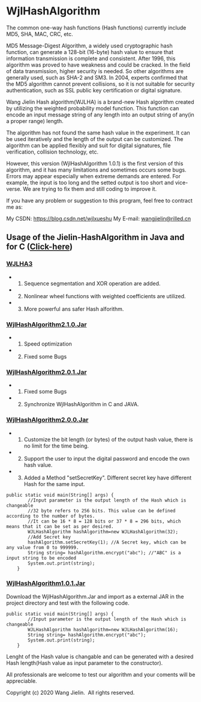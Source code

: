 # WjlHashAlgorithm

The common one-way hash functions (Hash functions) currently include MD5, SHA, MAC, CRC, etc.

 MD5 Message-Digest Algorithm, a widely used cryptographic hash function, can generate a 128-bit (16-byte) hash value to ensure that information transmission is complete and consistent. After 1996, this algorithm was proved to have weakness and could be cracked. In the field of data transmission, higher security is needed. So other algorithms are generally used, such as SHA-2 and SM3. In 2004, experts confirmed that the MD5 algorithm cannot prevent collisions, so it is not suitable for security authentication, such as SSL public key certification or digital signature.
 
Wang Jielin Hash algorithm(WJLHA) is a brand-new Hash algorithm created by utilizing the weighted probability model function. This function can encode an input message string of any length into an output string of any(in a proper range) length.

The algorithm has not found the same hash value in the experiment. It can be used iteratively and the length of the output can be customized. The algorithm can be applied flexibly and suit for digital signatures, file verification, collision technology, etc.

However, this version (WjlHashAlgorithm 1.0.1) is the first version of this algorithm, and it has many limitations and sometimes occurs some bugs. Errors may appear especially when extreme demands are entered. For example, the input is too long and the setted output is too short and vice-verse. We are trying to fix them and still coding to improve it. 

If you have any problem or suggestion to this program, feel free to contract me as:

My CSDN:  https://blog.csdn.net/wjlxueshu
My E-mail: wangjielin@rilled.cn

## Usage of the Jielin-HashAlgorithm in Java and for C ([Click-here](https://github.com/Jielin-Code/WjlHashAlgorithm/blob/master/README%20for%20C.md))
### [WJLHA3](https://github.com/Jielin-Code/WjlHashAlgorithm/tree/master/WJLHA3)
- 1. Sequence segmentation and XOR operation are added.
- 2. Nonlinear wheel functions with weighted coefficients are utilized.
- 3. More powerful ans safer Hash alforithm.

### [WjlHashAlgorithm2.1.0.Jar](https://github.com/Jielin-Code/WjlHashAlgorithm/blob/master/WJLHashAlgorithm2.1.0.jar)
- 1. Speed optimization 
- 2. Fixed some Bugs

### [WjlHashAlgorithm2.0.1.Jar](https://github.com/Jielin-Code/WjlHashAlgorithm/blob/master/WJLHashAlgorithm2.0.1.jar)
- 1. Fixed some Bugs
- 2. Synchronize WjlHashAlgorithm in C and JAVA.

### [WjlHashAlgorithm2.0.0.Jar](https://github.com/Jielin-Code/WjlHashAlgorithm/blob/master/WJLHashAlgorithm%202.0.0.jar)

- 1. Customize the bit length (or bytes) of the output hash value, there is no limit for the time being.
- 2. Support the user to input the digital password and encode the own hash value.
- 3. Added a Method "setSecretKey". Different secret key have different Hash for the same input.

```
public static void main(String[] args) {
		//Input parameter is the output length of the Hash which is changeable
		//32 byte refers to 256 bits. This value can be defined according to the number of bytes. 
		//It can be 16 * 8 = 128 bits or 37 * 8 = 296 bits, which means that it can be set as per desired.
		WJLHashAlgorithm hashAlgorithm=new WJLHashAlgorithm(32);
		//Add Secret key
		hashAlgorithm.setSecretKey(1); //A Secret key, which can be any value from 0 to 999999.
		String string= hashAlgorithm.encrypt("abc"); //"ABC" is a  input string to be encoded
		System.out.print(string);
	}

```

### [WjlHashAlgorithm1.0.1.Jar](https://github.com/Jielin-Wang/WjlHashAlgorithm/raw/master/WJLHashAlgorithm%201.0.1.jar)
Download the WjlHashAlgorithm.Jar and import as a external JAR in the project directory and test with the following code.
```
public static void main(String[] args) {
		//Input parameter is the output length of the Hash which is changeable 
		WJLHashAlgorithm hashAlgorithm=new WJLHashAlgorithm(16);
		String string= hashAlgorithm.encrypt("abc");
		System.out.print(string);
	}

```

Lenght of the Hash value is changable and can be generated with a desired Hash length(Hash value as input parameter to the constructor).

All professionals are welcome to test our algorithm and your coments will be appreciable.  

Copyright (c) 2020 Wang Jielin.  All rights reserved. 

